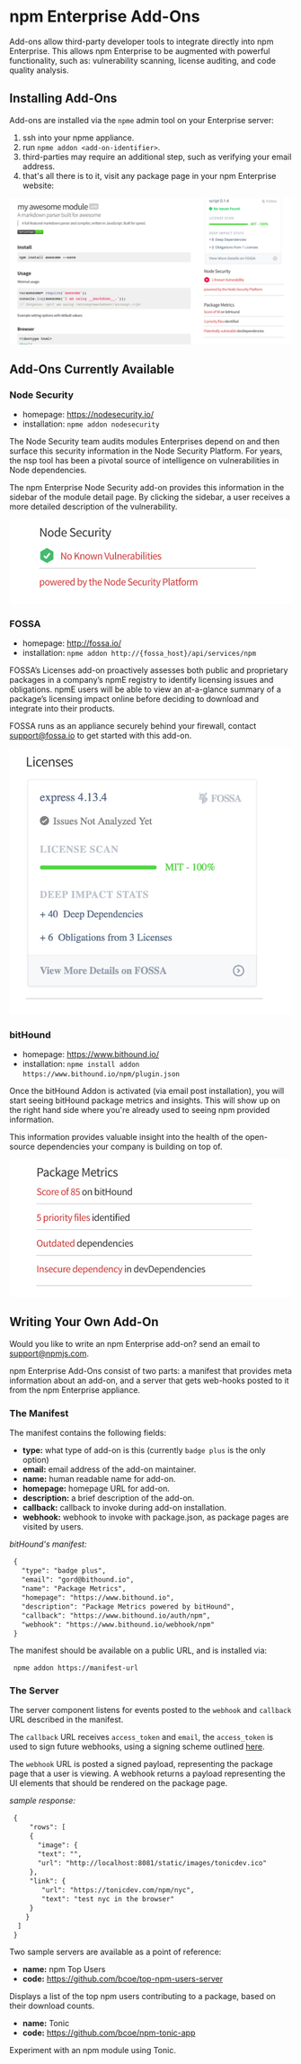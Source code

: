 # npm Enterprise Add-Ons

Add-ons allow third-party developer tools to integrate directly into npm Enterprise.
This allows npm Enterprise to be augmented with powerful functionality, such as: vulnerability scanning, license auditing, and code quality analysis.

## Installing Add-Ons

Add-ons are installed via the `npme` admin tool on your Enterprise server:

1. ssh into your npme appliance.
2. run `npme addon <add-on-identifier>`.
3. third-parties may require an additional step, such as verifying your
   email address.
4. that's all there is to it, visit any package page in your
   npm Enterprise website:

![npm Enterprise Add-Ons](/gitbook/images/npme-addon.png)

## Add-Ons Currently Available

### Node Security

* homepage: https://nodesecurity.io/
* installation: `npme addon nodesecurity`

The Node Security team audits modules Enterprises depend on and then surface this  security information in the Node Security Platform. For years, the nsp tool has been a pivotal source of intelligence on vulnerabilities in Node dependencies.

The npm Enterprise Node Security add-on provides this information in the sidebar of the module detail page. By clicking the sidebar, a user receives a more detailed
description of the vulnerability.

![Node Security](/gitbook/images/npme-node-security.png)

### FOSSA

* homepage: http://fossa.io/
* installation: `npme addon http://{fossa_host}/api/services/npm`

FOSSA’s Licenses add-on proactively assesses both public and proprietary packages in a company’s npmE registry to identify licensing issues and obligations. npmE users will be able to view an at-a-glance summary of a package’s licensing impact online before deciding to download and integrate into their products.

FOSSA runs as an appliance securely behind your firewall, contact
support@fossa.io to get started with this add-on.

![FOSSA](/gitbook/images/npme-fossa.png)

### bitHound

* homepage: https://www.bithound.io/
* installation: `npme install addon https://www.bithound.io/npm/plugin.json`

Once the bitHound Addon is activated (via email post installation), you will start seeing bitHound package metrics and insights. This will show up on the right hand side where you're already used to seeing npm provided information.

This information provides valuable insight into the health of the open-source
dependencies your company is building on top of.

![bitHound](/gitbook/images/npme-bithound.png)

## Writing Your Own Add-On

Would you like to write an npm Enterprise add-on? send an email to
<a href="mailto:support@npmjs.com">support@npmjs.com</a>.

npm Enterprise Add-Ons consist of two parts: a manifest that provides
meta information about an add-on, and a server that gets web-hooks
posted to it from the npm Enterprise appliance.

### The Manifest

The manifest contains the following fields:

* **type:** what type of add-on is this (currently `badge plus` is the only option)
* **email:** email address of the add-on maintainer.
* **name:** human readable name for add-on.
* **homepage:** homepage URL for add-on.
* **description:** a brief description of the add-on.
* **callback:** callback to invoke during add-on installation.
* **webhook:** webhook to invoke with package.json, as package pages are
  visited by users.

_bitHound's manifest:_

     {
       "type": "badge plus",
       "email": "gord@bithound.io",
       "name": "Package Metrics",
       "homepage": "https://www.bithound.io",
       "description": "Package Metrics powered by bitHound",
       "callback": "https://www.bithound.io/auth/npm",
       "webhook": "https://www.bithound.io/webhook/npm"
     }

The manifest should be available on a public URL, and is installed via:

     npme addon https://manifest-url

### The Server

The server component listens for events posted to the `webhook` and
`callback` URL described in the manifest.

The `callback` URL receives `access_token` and `email`, the `access_token`
is used to sign future webhooks, using a signing scheme outlined [here](https://github.com/bcoe/npm-tonic-app/blob/master/server.js#L94).

The `webhook` URL is posted a signed payload, representing the package
page that a user is viewing. A webhook returns a payload representing
the UI elements that should be rendered on the package page.

_sample response:_

     {
         "rows": [
         {
           "image": {
           "text": "",
           "url": "http://localhost:8081/static/images/tonicdev.ico"
         },
         "link": {
            "url": "https://tonicdev.com/npm/nyc",
            "text": "test nyc in the browser"
         }
        }
      ]
     }

Two sample servers are available as a point of reference:

* **name:** npm Top Users
* **code:** https://github.com/bcoe/top-npm-users-server

Displays a list of the top npm users contributing to a package,
based on their download counts.

* **name:** Tonic
* **code:** https://github.com/bcoe/npm-tonic-app

Experiment with an npm module using Tonic.

